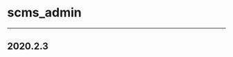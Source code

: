 # scms_admin

------

## 2020.2.3
[Springboot错误机制与定制错误信]: https://blog.csdn.net/WMY1230/article/details/103724078



